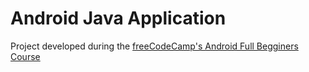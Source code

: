 # Android Java Application
Project developed during the [freeCodeCamp's Android Full Begginers Course](https://www.youtube.com/watch?v=fis26HvvDII&t=3363s)
